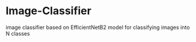 # Image-Classifier
image classifier based on EfficientNetB2 model for classifying images into N classes
